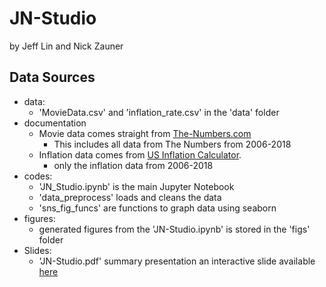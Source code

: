 # JN-Studio
by Jeff Lin and Nick Zauner


## Data Sources
  - data:
    - 'MovieData.csv' and 'inflation_rate.csv' in the 'data' folder
  - documentation
    - Movie data comes straight from [The-Numbers.com](https://www.the-numbers.com/movie/budgets/all)
        - This includes all data from The Numbers from 2006-2018
    - Inflation data comes from [US Inflation Calculator](https://www.usinflationcalculator.com).
       - only the inflation data from 2006-2018 
   - codes:
       - 'JN_Studio.ipynb' is the main Jupyter Notebook
       - 'data_preprocess' loads and cleans the data
       - 'sns_fig_funcs' are functions to graph data using seaborn
   - figures:
       - generated figures from the 'JN-Studio.ipynb' is stored in the 'figs' folder
   - Slides:
     - 'JN-Studio.pdf' summary presentation an interactive slide available [here](https://prezi.com/view/t9vh470ewlQaudrkFvJ7/)
